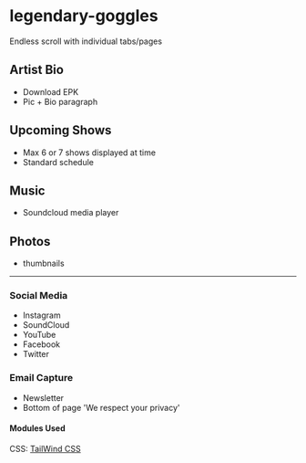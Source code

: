 # legendary-goggles

Endless scroll with individual tabs/pages

## Artist Bio

- Download EPK
- Pic + Bio paragraph

## Upcoming Shows

- Max 6 or 7 shows displayed at time
- Standard schedule

## Music

- Soundcloud media player

## Photos

- thumbnails

---

### Social Media

- Instagram
- SoundCloud
- YouTube
- Facebook
- Twitter

### Email Capture

- Newsletter
- Bottom of page
  'We respect your privacy'

#### Modules Used

CSS: [TailWind CSS](https://tailwindcss.com/)
